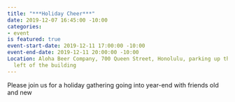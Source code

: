 ```yaml
---
title: "***Holiday Cheer***"
date: 2019-12-07 16:45:00 -10:00
categories:
- event
is featured: true
event-start-date: 2019-12-11 17:00:00 -10:00
event-end-date: 2019-12-11 20:00:00 -10:00
Location: Aloha Beer Company, 700 Queen Street, Honolulu, parking up the ramp to the
  left of the building
---
```


Please join us for a holiday gathering going into year-end with friends old and new 